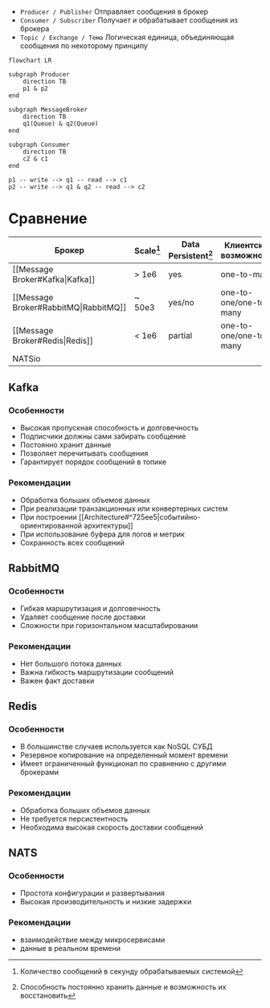 - `Producer / Publisher`
Отправляет сообщения в брокер
- `Consumer / Subscriber`
Получает и обрабатывает сообщения из брокера
- `Topic / Exchange / Тема`
Логическая единица, объединяющая сообщения по некоторому принципу

```mermaid
flowchart LR

subgraph Producer
	direction TB
	p1 & p2
end

subgraph MessageBroker
	direction TB
	q1(Queue) & q2(Queue)
end

subgraph Consumer
	direction TB
	c2 & c1
end

p1 -- write --> q1 -- read --> c1
p2 -- write --> q1 & q2 -- read --> c2
```

# Сравнение

[^1]: Количество сообщений в секунду обрабатываемых системой
[^2]: Способность постоянно хранить данные и возможность их восстановить

| Брокер                                | Scale[^1] | Data Persistent[^2] | Клиентские возможности |     |
| ------------------------------------- | --------- | ------------------- | ---------------------- | --- |
| [[Message Broker#Kafka\|Kafka]]       | > 1e6     | yes                 | one-to-many            |     |
| [[Message Broker#RabbitMQ\|RabbitMQ]] | ~ 50e3    | yes/no              | one-to-one/one-to-many |     |
| [[Message Broker#Redis\|Redis]]       | < 1e6     | partial             | one-to-one/one-to-many |     |
| NATSio                                |           |                     |                        |     |

## Kafka
### Особенности
- Высокая пропускная способность и долговечность
- Подписчики должны сами забирать сообщение
- Постоянно хранит данные
- Позволяет перечитывать сообщения
- Гарантирует порядок сообщений в топике
### Рекомендации
- Обработка больших объемов данных
- При реализации транзакционных или конвертерных систем
- При построении [[Architecture#^725ee5|событийно-ориентированной архитектуры]]
- При использование буфера для логов и метрик
- Сохранность всех сообщений 

## RabbitMQ
### Особенности
- Гибкая маршрутизация и долговечность
- Удаляет сообщение после доставки
- Сложности при горизонтальном масштабировании
### Рекомендации
- Нет большого потока данных
- Важна гибкость маршрутизации сообщений
- Важен факт доставки

## Redis
### Особенности
- В большинстве случаев используется как NoSQL СУБД
- Резервное копирование на определенный момент времени
- Имеет ограниченный функционал по сравнению с другими брокерами
### Рекомендации
- Обработка больших объемов данных
- Не требуется персистентность
- Необходима высокая скорость доставки сообщений

## NATS
### Особенности
- Простота конфигурации и развертывания
- Высокая производительность и низкие задержки
### Рекомендации
- взаимодействие между микросервисами
- данные в реальном времени